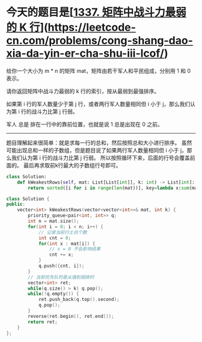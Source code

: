 # 今天的题目是[[1337. 矩阵中战斗力最弱的 K 行](https://leetcode-cn.com/problems/the-k-weakest-rows-in-a-matrix/)](https://leetcode-cn.com/problems/cong-shang-dao-xia-da-yin-er-cha-shu-iii-lcof/)

给你一个大小为 m * n 的矩阵 mat，矩阵由若干军人和平民组成，分别用 1 和 0 表示。

请你返回矩阵中战斗力最弱的 k 行的索引，按从最弱到最强排序。

如果第 i 行的军人数量少于第 j 行，或者两行军人数量相同但 i 小于 j，那么我们认为第 i 行的战斗力比第 j 行弱。

军人 总是 排在一行中的靠前位置，也就是说 1 总是出现在 0 之前。

---

题目理解起来很简单：就是求每一行的总和，然后按照总和大小进行排序。
虽然可能出现总和一样的子数组，但是题目说了如果两行军人数量相同但 i 小于 j，那么我们认为第 i 行的战斗力比第 j 行弱。
所以按照循环下来，后面的行号会覆盖前面的。
最后再求取前k行最大的子数组行号即可。

```python
class Solution:
    def kWeakestRows(self, mat: List[List[int]], k: int) -> List[int]:
        return sorted([i for i in range(len(mat))], key=lambda x:sum(mat[x]))[:k]
```

```c++
class Solution {
public:
    vector<int> kWeakestRows(vector<vector<int>>& mat, int k) {
        priority_queue<pair<int, int>> q;
        int n = mat.size();
        for(int i = 0; i < n; i++) {
            // 记录当前行士兵个数
            int cnt = 0;
            for(int x : mat[i]) {
                // x = 0 不会影响结果
                cnt += x;
            }
            q.push({cnt, i});
        }
        // 当前优先队列是从强到弱排的
        vector<int> ret;
        while(q.size() > k) q.pop();
        while(!q.empty()) {
            ret.push_back(q.top().second);
            q.pop();
        } 
        reverse(ret.begin(), ret.end());
        return ret;
    }
};
```

